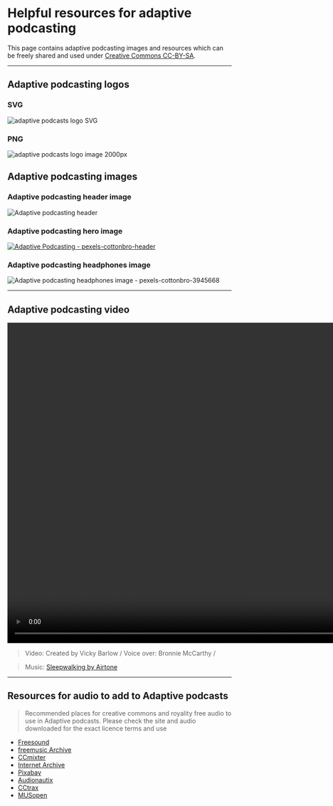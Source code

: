 # Helpful resources for adaptive podcasting

This page contains adaptive podcasting images and resources which can be freely shared and used under [Creative Commons CC-BY-SA](https://creativecommons.org/licenses/by-sa/4.0/deed.en).

---

## Adaptive podcasting logos

### SVG 
![adaptive podcasts logo SVG](https://user-images.githubusercontent.com/1649922/188644890-b82538c0-e258-46d2-a3e6-83e15d51326e.svg)

### PNG
![adaptive podcasts logo image 2000px](https://user-images.githubusercontent.com/1649922/188646069-7a82d250-ea9d-44e8-826d-9f0c1d06f169.png)

## Adaptive podcasting images

### Adaptive podcasting header image

![Adaptive podcasting header](https://user-images.githubusercontent.com/1649922/188644831-c1639c7c-201d-4fec-9c12-30cf6dabdcbf.png)

### Adaptive podcasting hero image

[![Adaptive Podcasting - pexels-cottonbro-header](https://user-images.githubusercontent.com/1649922/188454404-9395c73b-fef2-4f41-b1b9-45e16b8082aa.jpg)](
https://github.com/bbc/adaptivepodcasting.github.io)

### Adaptive podcasting headphones image

![Adaptive podcasting headphones image - pexels-cottonbro-3945668](https://user-images.githubusercontent.com/1649922/188644810-f5562b5d-2cbc-4653-83ce-e43ceed95ac0.jpg)

---

## Adaptive podcasting video

<video width="1280" height="720" src="https://github.com/bbc/adaptivepodcasting/assets/1649922/26be9059-b3d6-4e48-b2d3-14b931acc1b5"></video>
> Video: Created by Vicky Barlow / Voice over: Bronnie McCarthy / 

> Music: [Sleepwalking by Airtone](http://ccmixter.org/files/airtone/65416)

---

## Resources for audio to add to Adaptive podcasts

> Recommended places for creative commons and royality free audio to use in Adaptive podcasts.
> Please check the site and audio downloaded for the exact licence terms and use

* [Freesound](https://freesound.org/)
* [freemusic Archive](https://freemusicarchive.org)
* [CCmixter](http://ccmixter.org/)
* [Internet Archive](https://archive.org/details/audio)
* [Pixabay](https://pixabay.com/music/)
* [Audionautix](https://audionautix.com)
* [CCtrax](https://cctrax.com)
* [MUSopen](https://musopen.org/)
